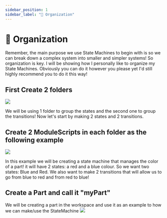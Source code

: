 ```yaml
---
sidebar_position: 1
sidebar_label: "🧹 Organization"
---
```


# 🧹 Organization

Remember, the main purpose we use State Machines to begin with is so we can break down a complex system into smaller and simpler systems! So organization is key. I will be showing how I personally like to organize my State Machines. Obviously you can do it however you please yet I'd still highly recommend you to do it this way!

## First Create 2 folders
![](https://cdn.discordapp.com/attachments/670023265455964198/1105650053118431342/Screenshot_2023-05-10_at_01.18.06.png)

We will be using 1 folder to group the states and the second one to group the transitions! Now let's start by making 2 states and 2 transitions.

## Create 2 ModuleScripts in each folder as the following example
![](https://cdn.discordapp.com/attachments/670023265455964198/1105650694846947459/Screenshot_2023-05-10_at_01.20.53.png)

In this example we will be creating a state machine that manages the color of a part! it will have 2 states: a red and a blue colour.
So we want two states: Blue and Red. We also want to make 2 transitions that will allow us to go from blue to red and from red to blue!

## Create a Part and call it "myPart"
We will be creating a part in the workspace and use it as an example to how we can make/use the StateMachine
![](https://cdn.discordapp.com/attachments/670023265455964198/1105654243802755132/Screenshot_2023-05-10_at_01.34.58.png)
 